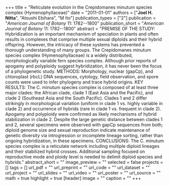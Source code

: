 +++
title = "Reticulate evolution in the Crepidomanes minutum species complex (Hymenophyllaceae)"
date = "2011-01-01"
authors = ["**Joel H. Nitta**", "Atsushi Ebihara", "M Ito"]
publication_types = ["2"]
publication = "_American Journal of Botany_ 11: 1782--1800"
publication_short = "_American Journal of Botany_ 11: 1782--1800"
abstract = "PREMISE OF THE STUDY: Hybridization is an important mechanism of speciation in plants and often results in complexes that comprise multiple sexual diploids and their hybrid offspring. However, the intricacy of these systems has prevented a thorough understanding of many groups. The Crepidomanes minutum species complex (Hymenophyllaceae) is a widely distributed, morphologically variable fern species complex. Although prior reports of apogamy and polyploidy suggest hybridization, it has never been the focus of a phylogenetic study. METHODS: Morphology, nuclear (gapCp), and chloroplast (rbcL) DNA sequences, cytology, field observation, and spore counts were used to infer phylogeny and trace hybrid origins. KEY RESULTS: The C. minutum species complex is composed of at least three major clades: the African clade, clade 1 (East Asia and the Pacific), and clade 2 (Southeast Asia and the South Pacific). Clades 1 and 2 differ strikingly in morphological variation (uniform in clade 1 vs. highly variable in clade 2) and occurrence of hybrids (rare in clade 1 vs. frequent in clade 2). Apogamy and polyploidy were confirmed as likely mechanisms of hybrid stabilization in clade 2. Despite the large genetic distance between clades 1 and 2, several specimens were observed with gapCp sequences from both; diploid genome size and sexual reproduction indicate maintenance of genetic diversity via introgression or incomplete lineage sorting, rather than ongoing hybridization, in these specimens. CONCLUSIONS: The C. minutum species complex is a reticulate network including multiple diploid lineages and their stabilized hybrid crosses. Additional sampling focused on reproductive mode and ploidy level is needed to delimit diploid species and hybrids."
abstract_short = ""
image_preview = ""
selected = false
projects = []
tags = []
url_pdf = ""
url_preprint = ""
url_code = ""
url_dataset = ""
url_project = ""
url_slides = ""
url_video = ""
url_poster = ""
url_source = ""
math = true
highlight = true
[header]
image = ""
caption = ""
+++

